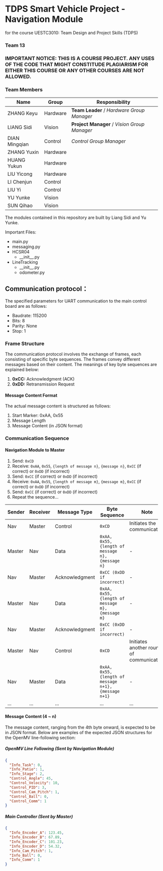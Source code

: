 # TDPS Smart Vehicle Project - Navigation Module
for the course UESTC3010: Team Design and Project Skills (TDPS)
### Team 13
### IMPORTANT NOTICE: THIS IS A COURSE PROJECT. ANY USES OF THE CODE THAT MIGHT CONSTITUDE PLAGIARISM FOR EITHER THIS COURSE OR ANY OTHER COURSES ARE NOT ALLOWED.
### Team Members

| **Name**         | **Group**          | **Responsibility**                                |
|------------------|--------------------|---------------------------------------------------|
| ZHANG Keyu       | Hardware           | **Team Leader** / *Hardware Group Manager*        |
| LIANG Sidi       | Vision             | **Project Manager** / *Vision Group Manager*      |
| DIAN Mingqian    | Control            | *Control Group Manager*                           |
| ZHANG Yuxin      | Hardware           |                                                   |
| HUANG Yukun      | Hardware           |                                                   |
| LIU Yicong       | Hardware           |                                                   |
| LI Chenjun       | Control            |                                                   |
| LIU Yi           | Control            |                                                   |
| YU Yunke         | Vision             |                                                   |
| SUN Qihao        | Vision             |                                                   |

The modules contained in this repository are built by Liang Sidi and Yu Yunke.


Important Files:
- main.py
- messaging.py 
- HCSR04
    - \_\_init\_\_.py
- LineTracking
    - \_\_init\_\_.py
    - odometer.py


## Communication protocol：  
The specified parameters for UART communication to the main control board are as follows:

- Baudrate: 115200
- Bits: 8
- Parity: None
- Stop: 1

### Frame Structure

The communication protocol involves the exchange of frames, each consisting of specific byte sequences. The frames convey different messages based on their content. The meanings of key byte sequences are explained below:

1. **0xCC:** Acknowledgment (ACK)
2. **0xDD:** Retransmission Request

#### Message Content Format

The actual message content is structured as follows:

1. Start Marker: 0xAA, 0x55
2. Message Length
3. Message Content (in JSON format)

### Communication Sequence

#### Navigation Module to Master

1. Send: `0xCD`
2. Receive: `0xAA`, `0x55`, `{length of message n}`, `{message n}`, `0xCC` (if correct) or `0xDD` (if incorrect)
3. Send: `0xCC` (if correct) or `0xDD` (if incorrect)
4. Receive: `0xAA`, `0x55`, `{length of message m}`, `{message m}`, `0xCC` (if correct) or `0xDD` (if incorrect)
5. Send: `0xCC` (if correct) or `0xDD` (if incorrect)
6. Repeat the sequence...

| Sender | Receiver | Message Type | Byte Sequence                                             | Note  |
|--------|----------|--------------|-----------------------------------------------------------|------------------|
| Nav    | Master   | Control      | `0xCD`                                                  | Initiates the communication                |
| Master | Nav      | Data         | `0xAA, 0x55, {length of message n}, {message n}`         | - |
| Nav    | Master   | Acknowledgment | `0xCC (0xDD if incorrect)`                               | -                |
| Master | Nav      | Data         | `0xAA, 0x55, {length of message m}, {message m}`         | - |
| Nav    | Master   | Acknowledgment | `0xCC (0xDD if incorrect)`                               | -                |
| Master | Nav      | Control      | `0xCD`                                                  | Initiates another round of communication    |
| Nav    | Master   | Data         | `0xAA, 0x55, {length of message n+1}, {message n+1}`     | - |
| ...    | ...      | ...          | ...                                                       | ...              |


#### Message Content (4 ~ n)

The message content, ranging from the 4th byte onward, is expected to be in JSON format. Below are examples of the expected JSON structures for the OpenMV line-following section:

##### OpenMV Line Following (Sent by Navigation Module)

```json
{
  "Info_Task": 0,
  "Info_Patio": 1,
  "Info_Stage": 2,
  "Control_Angle": 45,
  "Control_Velocity": 10,
  "Control_PID": 3,
  "Control_Cam_Pitch": 1,
  "Control_Ball": 0,
  "Control_Comm": 1
}
```

##### Main Controller (Sent by Master)

```json
{
  "Info_Encoder_A": 123.45,
  "Info_Encoder_B": 67.89,
  "Info_Encoder_C": 101.23,
  "Info_Encoder_D": 54.32,
  "Info_Cam_Pitch": 1,
  "Info_Ball": 0,
  "Info_Comm": 1
}
```

